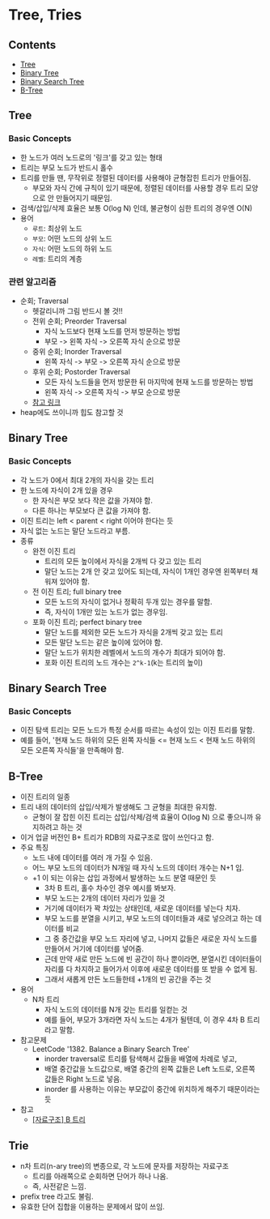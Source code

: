 # Tree, Tries

## Contents
- [Tree](#tree)
- [Binary Tree](#binary-tree)
- [Binary Search Tree](#binary-search-tree)
- [B-Tree](#b-tree)

## Tree

### Basic Concepts
- 한 노드가 여러 노드로의 '링크'를 갖고 있는 형태
- 트리는 부모 노드가 반드시 홀수
- 트리를 만들 땐, 무작위로 정렬된 데이터를 사용해야 균형잡힌 트리가 만들어짐.
    - 부모와 자식 간에 규칙이 있기 때문에, 정렬된 데이터를 사용할 경우 트리 모양으로 안 만들어지기 때문임.
- 검색/삽입/삭제 효율은 보통 O(log N) 인데, 불균형이 심한 트리의 경우엔 O(N)
- 용어
    - `루트`: 최상위 노드
    - `부모`: 어떤 노드의 상위 노드
    - `자식`: 어떤 노드의 하위 노드
    - `레벨`: 트리의 계층

### 관련 알고리즘

- 순회; Traversal
    - 헷갈리니까 그림 반드시 볼 것!!
    - 전위 순회; Preorder Traversal
        - 자식 노드보다 현재 노드를 먼저 방문하는 방법
        - 부모 -> 왼쪽 자식 -> 오른쪽 자식 순으로 방문
    - 중위 순회; Inorder Traversal
        - 왼쪽 자식 -> 부모 -> 오른쪽 자식 순으로 방문
    - 후위 순회; Postorder Traversal
        - 모든 자식 노드들을 먼저 방문한 뒤 마지막에 현재 노드를 방문하는 방법
        - 왼쪽 자식 -> 오른쪽 자식 -> 부모 순으로 방문
    - [참고 링크](https://hongku.tistory.com/160)
- heap에도 쓰이니까 힙도 참고할 것


## Binary Tree

### Basic Concepts
- 각 노드가 0에서 최대 2개의 자식을 갖는 트리
- 한 노드에 자식이 2개 있을 경우
    - 한 자식은 부모 보다 작은 값을 가져야 함.
    - 다른 하나는 부모보다 큰 값을 가져야 함.
- 이진 트리는 left < parent < right 이어야 한다는 듯
- 자식 없는 노드는 말단 노드라고 부름.
- 종류
  - 완전 이진 트리
    - 트리의 모든 높이에서 자식을 2개씩 다 갖고 있는 트리
    - 말단 노드는 2개 안 갖고 있어도 되는데, 자식이 1개인 경우엔 왼쪽부터 채워져 있어야 함.
  - 전 이진 트리; full binary tree
    - 모든 노드의 자식이 없거나 정확히 두개 있는 경우를 말함.
    - 즉, 자식이 1개만 있는 노드가 없는 경우임.
  - 포화 이진 트리; perfect binary tree
    - 말단 노드를 제외한 모든 노드가 자식을 2개씩 갖고 있는 트리
    - 모든 말단 노드는 같은 높이에 있어야 함.
    - 말단 노드가 위치한 레벨에서 노드의 개수가 최대가 되어야 함.
    - 포화 이진 트리의 노드 개수는 `2^k-1`(k는 트리의 높이)


## Binary Search Tree

### Basic Concepts
- 이진 탐색 트리는 모든 노드가 특정 순서를 따르는 속성이 있는 이진 트리를 말함.
- 예를 들어, '현재 노드 하위의 모든 왼쪽 자식들 <= 현재 노드 < 현재 노드 하위의 모든 오른쪽 자식들'을 만족해야 함.


## B-Tree

- 이진 트리의 일종
- 트리 내의 데이터의 삽입/삭제가 발생해도 그 균형을 최대한 유지함.
   - 균형이 잘 잡힌 이진 트리는 삽입/삭제/검색 효율이 O(log N) 으로 좋으니까 유지하려고 하는 것
- 이거 업글 버전인 B+ 트리가 RDB의 자료구조로 많이 쓰인다고 함.
- 주요 특징
    - 노드 내에 데이터를 여러 개 가질 수 있음.
    - 어느 부모 노드의 데이터가 N개일 때 자식 노드의 데이터 개수는 N+1 임.
    - +1 이 되는 이유는 삽입 과정에서 발생하는 노드 분열 때문인 듯
        - 3차 B 트리, 홀수 차수인 경우 예시를 봐보자.
        - 부모 노드는 2개의 데이터 자리가 있을 것
        - 거기에 데이터가 꽉 차있는 상태인데, 새로운 데이터를 넣는다 치자.
        - 부모 노드를 분열을 시키고, 부모 노드의 데이터들과 새로 넣으려고 하는 데이터를 비교
        - 그 중 중간값을 부모 노드 자리에 넣고, 나머지 값들은 새로운 자식 노드를 만들어서 거기에 데이터를 넣어줌.
        - 근데 만약 새로 만든 노드에 빈 공간이 하나 뿐이라면, 분열시킨 데이터들이 자리를 다 차지하고 들어가서 이후에 새로운 데이터를 또 받을 수 없게 됨.
        - 그래서 새롭게 만든 노드들한테 +1개의 빈 공간을 주는 것
- 용어
    - N차 트리
        - 자식 노드의 데이터를 N개 갖는 트리를 일컫는 것
        - 예를 들어, 부모가 3개라면 자식 노드는 4개가 될텐데, 이 경우 4차 B 트리라고 말함.
- 참고문제
    - LeetCode '1382. Balance a Binary Search Tree'
        - inorder traversal로 트리를 탐색해서 값들을 배열에 차례로 넣고,
        - 배열 중간값을 노드값으로, 배열 중간의 왼쪽 값들은 Left 노드로, 오른쪽 값들은 Right 노드로 넣음.
        - inorder 를 사용하는 이유는 부모값이 중간에 위치하게 해주기 때문이라는 듯
- 참고
    - [[자료구조] B 트리](https://mommoo.tistory.com/108)

## Trie
- n차 트리(n-ary tree)의 변종으로, 각 노드에 문자를 저장하는 자료구조
  - 트리를 아래쪽으로 순회하면 단어가 하나 나옴.
  - 즉, 사전같은 느낌.
- prefix tree 라고도 불림.
- 유효한 단어 집합을 이용하는 문제에서 많이 쓰임.